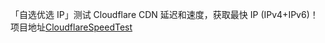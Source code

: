 「自选优选 IP」测试 Cloudflare CDN 延迟和速度，获取最快 IP (IPv4+IPv6)！  
项目地址[CloudflareSpeedTest](https://github.com/XIU2/CloudflareSpeedTest)  
